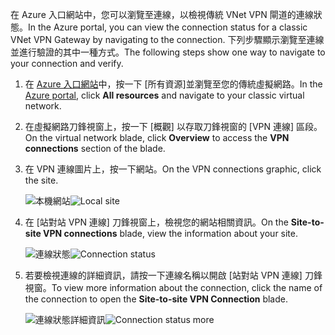 <span data-ttu-id="8a4d8-101">在 Azure 入口網站中，您可以瀏覽至連線，以檢視傳統 VNet VPN 閘道的連線狀態。</span><span class="sxs-lookup"><span data-stu-id="8a4d8-101">In the Azure portal, you can view the connection status for a classic VNet VPN Gateway by navigating to the connection.</span></span> <span data-ttu-id="8a4d8-102">下列步驟顯示瀏覽至連線並進行驗證的其中一種方式。</span><span class="sxs-lookup"><span data-stu-id="8a4d8-102">The following steps show one way to navigate to your connection and verify.</span></span>

1. <span data-ttu-id="8a4d8-103">在 [Azure 入口網站](http://portal.azure.com)中，按一下 [所有資源]並瀏覽至您的傳統虛擬網路。</span><span class="sxs-lookup"><span data-stu-id="8a4d8-103">In the [Azure portal](http://portal.azure.com), click **All resources** and navigate to your classic virtual network.</span></span>
2. <span data-ttu-id="8a4d8-104">在虛擬網路刀鋒視窗上，按一下 [概觀] 以存取刀鋒視窗的 [VPN 連線] 區段。</span><span class="sxs-lookup"><span data-stu-id="8a4d8-104">On the virtual network blade, click **Overview** to access the **VPN connections** section of the blade.</span></span>
3. <span data-ttu-id="8a4d8-105">在 VPN 連線圖片上，按一下網站。</span><span class="sxs-lookup"><span data-stu-id="8a4d8-105">On the VPN connections graphic, click the site.</span></span>

    <span data-ttu-id="8a4d8-106">![本機網站](./media/vpn-gateway-verify-connection-azureportal-classic/localsitename.png "本機網站")</span><span class="sxs-lookup"><span data-stu-id="8a4d8-106">![Local site](./media/vpn-gateway-verify-connection-azureportal-classic/localsitename.png "local site")</span></span>
4. <span data-ttu-id="8a4d8-107">在 [站對站 VPN 連線] 刀鋒視窗上，檢視您的網站相關資訊。</span><span class="sxs-lookup"><span data-stu-id="8a4d8-107">On the **Site-to-site VPN connections** blade, view the information about your site.</span></span>

    <span data-ttu-id="8a4d8-108">![連線狀態](./media/vpn-gateway-verify-connection-azureportal-classic/siteconnectstatus.png "連線狀態")</span><span class="sxs-lookup"><span data-stu-id="8a4d8-108">![Connection status](./media/vpn-gateway-verify-connection-azureportal-classic/siteconnectstatus.png "Connection status")</span></span>
5. <span data-ttu-id="8a4d8-109">若要檢視連線的詳細資訊，請按一下連線名稱以開啟 [站對站 VPN 連線] 刀鋒視窗。</span><span class="sxs-lookup"><span data-stu-id="8a4d8-109">To view more information about the connection, click the name of the connection to open the **Site-to-site VPN Connection** blade.</span></span>

    <span data-ttu-id="8a4d8-110">![連線狀態詳細資訊](./media/vpn-gateway-verify-connection-azureportal-classic/connections4.png "連線狀態詳細資訊")</span><span class="sxs-lookup"><span data-stu-id="8a4d8-110">![Connection status more](./media/vpn-gateway-verify-connection-azureportal-classic/connections4.png "Connection status more info")</span></span>